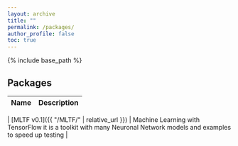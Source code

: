 ```yaml
---
layout: archive
title: ""
permalink: /packages/
author_profile: false
toc: true
---
```

{% include base_path %}


## Packages

| Name                                        | Description                                           |
| ------------------------------------------- | ----------------------------------------------------- |

| [MLTF v0.1]({{ "/MLTF/" | relative_url }}) | Machine Learning with TensorFlow it is a toolkit with many Neuronal Network models and examples to speed up testing |
